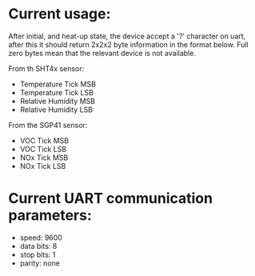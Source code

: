 # Current usage:
After initial, and heat-up state, the device accept a '?' character on uart, after this it should return 2x2x2 byte information in the format below. Full zero bytes mean that the relevant device is not available. 

From th SHT4x sensor:  
+ Temperature Tick MSB
+ Temperature Tick LSB
+ Relative Humidity MSB
+ Relative Humidity LSB

From the SGP41 sensor:  
+ VOC Tick MSB
+ VOC Tick LSB
+ NOx Tick MSB
+ NOx Tick LSB  

# Current UART communication parameters:
+ speed: 9600
+ data bits: 8
+ stop bits: 1
+ parity: none
